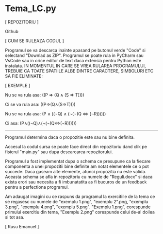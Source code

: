 # Tema_LC.py
[ REPOZITORIU ]

Github

[ CUM SE RULEAZA CODUL ]

Programul se va descarca inainte apasand pe butonul verde "Code" si selectand "Downlad as ZIP".
Programul se poate rula in PyCharm sau VsCode sau in orice editor de text daca extensia pentru Python este instalata.
IN MOMENTUL IN CARE SE VREA RULAREA PROGRAMULUI, TREBUIE CA TOATE SPATIILE ALBE DINTRE CARACTERE, SIMBOLURI ETC SA FIE ELIMINATE:

[ EXEMPLE ]


Nu se va rula asa: ((P ⇒ (Q ∧ (S ⇒ T))))

Ci se va rula asa: ((P⇒(Q∧(S⇒T))))

Nu se va rula asa: (P ∧ ((¬Q) ∧ (¬(¬(Q ⇔ (¬R))))))

Ci asa: (P∧((¬Q)∧(¬(¬(Q⇔(¬R))))))

-----------------------------------------------------------------------------------------------------------------------------------------------------------------------------------

Programul determina daca o propozitie este sau nu bine definita.

Accesul la codul sursa se poate face direct din repozitoriu dand clik pe fisierul "main.py" sau dupa descarcarea repozitorului.

Programul a fost implementat dupa o schema ce presupune ca la fiecare componenta a unei propozitii bine definite am notat elementele ce o pot succede. Daca gaseam alte elemente, atunci propozitia nu este valida. Aceasta schema se afla in repozitoriu cu numele de "Reguli.docx" si daca exista erori sau necesita a fi imbunatatita as fi bucuros de un feedback pentru a perfectiona programul.

Am adaugat imagini cu ce raspuns da programul la exercitiile de la tema ce se regasesc cu numele de "exemplu 1.png", "exemplu 2".png, "exemplu 3.png", "exemplu 4.png", "exemplu 5.png". "Exemplu 1.png", corespunde primului exercitiu din tema, "Exemplu 2.png" corespunde celui de-al doilea si tot asa.



[ Rusu Emanuel ]
